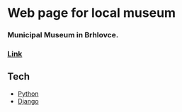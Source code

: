 # Web page for local museum
### Municipal Museum in Brhlovce.
### [Link](https://obecnemuzeumbrhlovce.herokuapp.com/)

## Tech
- [Python](#)
- [Django](https://www.djangoproject.com/)

